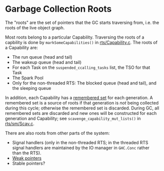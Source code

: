 # Garbage Collection Roots


The "roots" are the set of pointers that the GC starts traversing from, i.e. the roots of the live object graph.


Most roots belong to a particular Capability.  Traversing the roots of a capbility is done by `markSomeCapabilities()` in [rts/Capability.c](/ghc/ghc/tree/master/ghc/rts/Capability.c).  The roots of a Capability are:

- The run queue (head and tail)
- The wakeup queue (head and tail)
- For each Task on the `suspended_ccalling_tasks` list, the TSO for that Task
- The Spark Pool
- Only for the non-threaded RTS: The blocked queue (head and tail), and the sleeping queue


In addition, each Capability has a [remembered set](commentary/rts/storage/gc/remembered-sets) for each generation.  A remembered set is a source of roots if that generation is *not* being collected during this cycle; otherwise the remembered set is discarded.  During GC, all remembered sets are discarded and new ones will be constructed for each generation and Capability; see `scavenge_capability_mut_lists()` in [rts/sm/Scav.c](/ghc/ghc/tree/master/ghc/rts/sm/Scav.c).


There are also roots from other parts of the system:

- Signal handlers (only in the non-threaded RTS; in the threaded RTS signal handlers are maintained by the IO manager in `GHC.Conc` rather than the RTS).
- [Weak pointers](commentary/rts/storage/gc/weak)
- Stable pointers?